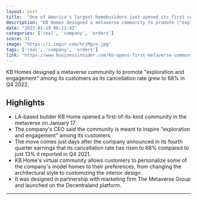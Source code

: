 ```yaml
---
layout: post
title:  "One of America's largest homebuilders just opened its first community in the metaverse as more homebuyers in the real world cancel their orders"
description: "KB Homes designed a metaverse community to promote \"exploration and engagement\" among its customers as its cancellation rate grew to 68% in Q4 2022."
date: "2023-01-19 06:11:42"
categories: ['real', 'company', 'orders']
score: 31
image: "https://i.imgur.com/hrjMgco.jpg"
tags: ['real', 'company', 'orders']
link: "https://www.businessinsider.com/kb-opens-first-metaverse-community-as-cancellations-soar-to-68-2023-1?utm_source=reddit.com"
---
```


KB Homes designed a metaverse community to promote \"exploration and engagement\" among its customers as its cancellation rate grew to 68% in Q4 2022.

## Highlights

- LA-based builder KB Home opened a first-of-its-kind community in the metaverse on January 17.
- The company's CEO said the community is meant to inspire "exploration and engagement" among its customers.
- The move comes just days after the company announced in its fourth quarter earnings that its cancellation rate has risen to 68% compared to just 13% it reported in Q4 2021.
- KB Home's virtual community allows customers to personalize some of the company's model homes to their preferences, from changing the architectural style to customizing the interior design.
- It was designed in partnership with marketing firm The Metaverse Group and launched on the Decentraland platform.

---
